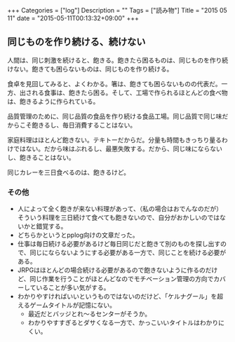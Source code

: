 +++
Categories = ["log"]
Description = ""
Tags = ["読み物"]
Title = "2015 05 11"
date = "2015-05-11T00:13:32+09:00"
+++

## 同じものを作り続ける、続けない

人間は、同じ刺激を続けると、飽きる。飽きたら困るものは、同じものを作り続けない。飽きても困らないものは、同じものを作り続ける。

食卓を見回してみると、よくわかる。箸は、飽きても困らないものの代表だ。一方、出される食事は、飽きたら困る。そして、工場で作られるほとんどの食べ物は、飽きるように作られている。

品質管理のために、同じ品質の食品を作り続ける食品工場。同じ品質で同じ味だからこそ飽きるし、毎日消費することはない。

家庭料理はほとんど飽きない。テキトーだからだ。分量も時間もきっちり量るわけではない。だから味はぶれるし、最悪失敗する。だから、同じ味にならないし、飽きることはない。

同じカレーを三日食べるのは、飽きるけど。

### その他
* 人によって全く飽きが来ない料理があって、（私の場合はおでんなのだが）そういう料理を三日続けて食べても飽きないので、自分がおかしいのではないかと錯覚する。
* どちらかというとpplog向けの文章だった。
* 仕事は毎日続ける必要があるけど毎日同じだと飽きて別のものを探し出すので、同じにならないようにする必要がある一方で、同じことを続ける必要がある。
* JRPGはほとんどの場合続ける必要があるので飽きないように作るのだけど、同じ作業を行うことがほとんどなのでモチベーション管理の方向でカバーしていることが多い気がする。
* わかりやすければいいというものではないのだけど、「ケルナグール」を超えるゲームタイトルが記憶にない。
	* 最近だとバッジとれ〜るセンターがそうか。
	* わかりやすすぎるとダサくなる一方で、かっこいいタイトルはわかりにくい。
